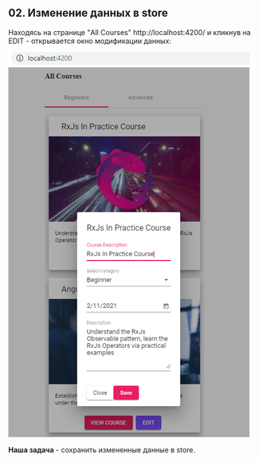 ## 02. Изменение данных в store

Находясь на странице "All Courses" http://localhost:4200/ и кликнув на EDIT - открывается окно модификации данных:

![](./imgs/02.1.png)

**Наша задача** - сохранить измененные данные в store.